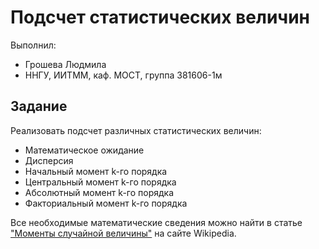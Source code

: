 # Подсчет статистических величин

Выполнил:

 - Грошева Людмила
 - ННГУ, ИИТММ, каф. МОСТ, группа 381606-1м

## Задание

Реализовать подсчет различных статистических величин:

 - Математическое ожидание
 - Дисперсия
 - Начальный момент k-го порядка
 - Центральный момент k-го порядка
 - Абсолютный момент k-го порядка
 - Факториальный момент k-го порядка

Все необходимые математические сведения можно найти в статье
["Моменты случайной величины"][moments] на сайте Wikipedia.



<!-- LINKS -->

[moments]: https://ru.wikipedia.org/wiki/Моменты_случайной_величины
